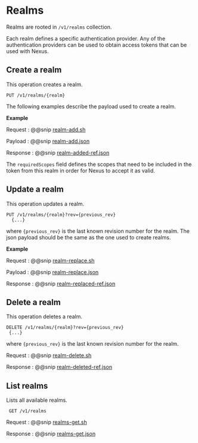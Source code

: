 # Realms

Realms are rooted in `/v1/realms` collection.

Each realm defines a specific authentication provider.
Any of the authentication providers can be used to obtain access tokens that can be used with Nexus.



## Create a realm
 This operation creates a realm.

```
PUT /v1/realms/{realm}
```


The following examples describe the payload used to create a realm.

**Example**

Request
:   @@snip [realm-add.sh](../assets/realms/realm-add.sh)

Payload
:   @@snip [realm-add.json](../assets/realms/realm-add.json)

Response
:   @@snip [realm-added-ref.json](../assets/realms/realm-added-ref.json)

The `requiredScopes` field defines the scopes that need to be included in the token from this realm in order for Nexus to accept it as valid.



## Update a realm
 This operation updates a realm.
```
PUT /v1/realms/{realm}?rev={previous_rev}
  {...}
```

 where ``{previous_rev}`` is the last known revision number for the realm.
 The json payload should be the same as the one used to create realms.

 **Example**

Request
 :   @@snip [realm-replace.sh](../assets/realms/realm-replace.sh)

Payload
 :   @@snip [realm-replace.json](../assets/realms/realm-replace.json)

Response
 :   @@snip [realm-replaced-ref.json](../assets/realms/realm-replaced-ref.json)


## Delete a realm
  This operation deletes a realm.

  ```
 DELETE /v1/realms/{realm}?rev={previous_rev}
   {...}
 ```

  where `{previous_rev}` is the last known revision number for the realm.

Request
 :   @@snip [realm-delete.sh](../assets/realms/realm-delete.sh)

Response
 :   @@snip [realm-deleted-ref.json](../assets/realms/realm-deleted-ref.json)


## List realms

 Lists all available realms.

```
 GET /v1/realms
```

Request
 :   @@snip [realms-get.sh](../assets/realms/realms-get.sh)

Response
 :   @@snip [realms-get.json](../assets/realms/realms-get.json)